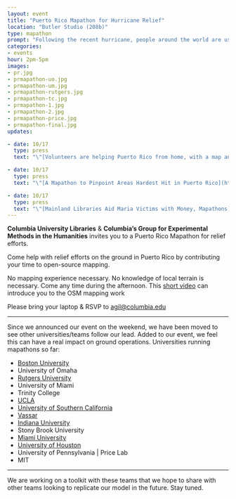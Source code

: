 ```yaml
---
layout: event
title: "Puerto Rico Mapathon for Hurricane Relief"
location: "Butler Studio (208b)"
type: mapathon
prompt: "Following the recent hurricane, people around the world are using the [OpenStreetMap](http://tasks.hotosm.org) platform to give their time to hurricane relief efforts. The Red Cross in Puerto Rico has requested two tasks we can help with for their relief efforts. During the mapathon, we will teach people how to help with these efforts through mapping, and we will map together."
categories:
- events
hour: 2pm-5pm
images:
- pr.jpg
- prmapathon-uo.jpg
- prmapathon-um.jpg
- prmapathon-rutgers.jpg
- prmapathon-tc.jpg
- prmapathon-1.jpg
- prmapathon-2.jpg
- prmapathon-price.jpg
- prmapathon-final.jpg
updates:

- date: 10/17
  type: press
  text: "\"[Volunteers are helping Puerto Rico from home, with a map anyone can edit](http://www.pbs.org/newshour/rundown/volunteers-helping-puerto-rico-home-map-anyone-can-edit/),\" *PBS NewsHour*."

- date: 10/17
  type: press
  text: "\"[A Mapathon to Pinpoint Areas Hardest Hit in Puerto Rico](https://www.nytimes.com/2017/10/02/nyregion/maps-puerto-rico-hurricane-maria.html),\" *New York Times*."

- date: 10/17
  type: press
  text: "\"[Mainland Libraries Aid Maria Victims with Money, Mapathons](http://lj.libraryjournal.com/2017/10/academic-libraries/mainland-libraries-aid-maria-victims-money-mapathons/),\" *Library Journal*."
---
```


**Columbia University Libraries** & **Columbia’s Group for Experimental Methods in the Humanities** invites you to a Puerto Rico Mapathon for relief efforts.

Come help with relief efforts on the ground in Puerto Rico by contributing your time to open-source mapping.

No mapping experience necessary. No knowledge of local terrain is necessary.
Come any time during the afternoon. This [short video](https://mapgive.state.gov/learn-to-map/) can introduce you to the OSM mapping work

Please bring your laptop & RSVP to agil@columbia.edu

---

Since we announced our event on the weekend, we have been moved to see other universities/teams follow our lead. Added to our event, we feel this can have a real impact on ground operations. Universities running mapathons so far:

- [Boston University](http://www.bu.edu/disc/2017/09/26/disaster-relief-mapathon/)
- University of Omaha
- [Rutgers University](https://www.njtvonline.org/news/video/rutgers-map-thon-aids-relief-efforts-puerto-rico/)
- University of Miami
- Trinity College
- [UCLA](https://drive.google.com/file/d/0BxkhtDgbwP_XWXBUeVRGekI1RVE/view)
- [University of Southern California](https://libraries.usc.edu/events/map-thon-puerto-rico)
- [Vassar](http://pages.vassar.edu/library/2017/10/map-a-thon-for-puerto-rico-hurricane-relief/)
- [Indiana University](https://libraries.indiana.edu/emergency-humanitarian-mapping-workshop)
- Stony Brook University
- [Miami University](https://www.flickr.com/photos/darcusb/sets/72157688965495486/with/37414419341/)
- [University of Houston](https://www.facebook.com/events/682654438600333)
- University of Pennsylvania | Price Lab
- MIT

---

We are working on a toolkit with these teams that we hope to share with other teams looking to replicate our model in the future. Stay tuned. 
